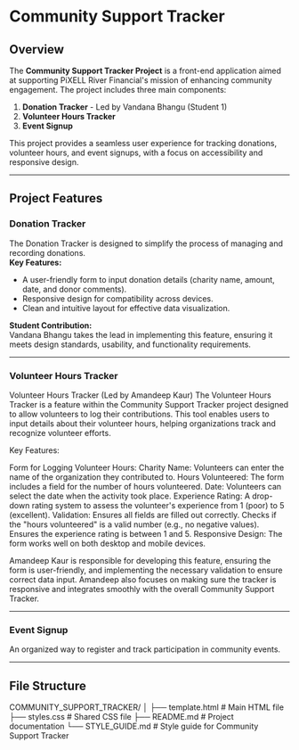 # Community Support Tracker 

## Overview  
The **Community Support Tracker Project** is a front-end application aimed at supporting PiXELL River Financial's mission of enhancing community engagement. The project includes three main components:  
1. **Donation Tracker** - Led by Vandana Bhangu (Student 1)  
2. **Volunteer Hours Tracker**  
3. **Event Signup**  

This project provides a seamless user experience for tracking donations, volunteer hours, and event signups, with a focus on accessibility and responsive design.

---

## Project Features  

### Donation Tracker  
The Donation Tracker is designed to simplify the process of managing and recording donations.  
**Key Features:**  
- A user-friendly form to input donation details (charity name, amount, date, and donor comments).  
- Responsive design for compatibility across devices.  
- Clean and intuitive layout for effective data visualization.  

**Student Contribution:**  
Vandana Bhangu takes the lead in implementing this feature, ensuring it meets design standards, usability, and functionality requirements.  

---

### Volunteer Hours Tracker  
Volunteer Hours Tracker (Led by Amandeep Kaur)
The Volunteer Hours Tracker is a feature within the Community Support Tracker project designed to allow volunteers to log their contributions. This tool enables users to input details about their volunteer hours, helping organizations track and recognize volunteer efforts.

Key Features:

Form for Logging Volunteer Hours:
Charity Name: Volunteers can enter the name of the organization they contributed to.
Hours Volunteered: The form includes a field for the number of hours volunteered.
Date: Volunteers can select the date when the activity took place.
Experience Rating: A drop-down rating system to assess the volunteer's experience from 1 (poor) to 5 (excellent).
Validation:
Ensures all fields are filled out correctly.
Checks if the "hours volunteered" is a valid number (e.g., no negative values).
Ensures the experience rating is between 1 and 5.
Responsive Design:
The form works well on both desktop and mobile devices.

Amandeep Kaur is responsible for developing this feature, ensuring the form is user-friendly, and implementing the necessary validation to ensure correct data input. Amandeep also focuses on making sure the tracker is responsive and integrates smoothly with the overall Community Support Tracker.

---

### Event Signup  
An organized way to register and track participation in community events.  

---

## File Structure  
COMMUNITY_SUPPORT_TRACKER/
│
├── template.html              # Main HTML file
├── styles.css              # Shared CSS file
├── README.md               # Project documentation
└── STYLE_GUIDE.md                # Style guide for Community Support Tracker
